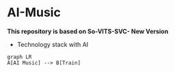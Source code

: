 # AI-Music
**This repository is based on So-VITS-SVC- New Version**
- Technology stack with AI
```mermaid
graph LR
A[AI Music] --> B[Train]
```
